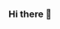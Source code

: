 ### Hi there 👋

<!--
**0xd3xt3r/0xd3xt3r** is a ✨ _special_ ✨ repository because its `README.md` (this file) appears on your GitHub profile.

- 🔭 I’m currently working as IoT Security Reseacher...
- 🌱 I’m currently learning Exploit Development...
- 👯 I’m looking to collaborate on Embedded Fuzzing Research...
- 🤔 I’m looking for help with ...
- 💬 I blog @ taintedbits.com ...
- 📫 How to reach me: twitter.com/0xd3xt3r...
- ⚡ Fun fact: I loving playing Video Games...
-->
